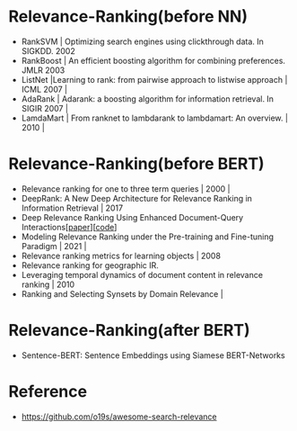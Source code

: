 
# Relevance-Ranking(before NN)
- RankSVM | Optimizing search engines using clickthrough data. In SIGKDD. 2002 
- RankBoost | An efficient boosting algorithm for combining preferences. JMLR 2003
- ListNet  |Learning to rank: from pairwise approach to listwise approach | ICML 2007 |
- AdaRank | Adarank: a boosting algorithm for information retrieval. In SIGIR 2007 | 
- LamdaMart | From ranknet to lambdarank to lambdamart: An overview. | 2010 |

# Relevance-Ranking(before BERT)
- Relevance ranking for one to three term queries | 2000 | 
- DeepRank: A New Deep Architecture for Relevance Ranking in Information Retrieval | 2017
- Deep Relevance Ranking Using Enhanced Document-Query Interactions[[paper](http://nlp.cs.aueb.gr/pubs/emnlp2018.pdf)][[code](https://github.com/nlpaueb/deep-relevance-ranking)]
- Modeling Relevance Ranking under the Pre-training and Fine-tuning Paradigm | 2021 | 
- Relevance ranking metrics for learning objects | 2008 
- Relevance ranking for geographic IR.
- Leveraging temporal dynamics of document content in relevance ranking | 2010
- Ranking and Selecting Synsets by Domain Relevance | 


# Relevance-Ranking(after BERT)
- Sentence-BERT: Sentence Embeddings using Siamese BERT-Networks


# Reference
- https://github.com/o19s/awesome-search-relevance

